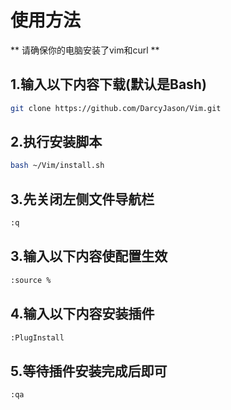 # 使用方法

** 请确保你的电脑安装了vim和curl **

## 1.输入以下内容下载(默认是Bash)

```bash
git clone https://github.com/DarcyJason/Vim.git
```

## 2.执行安装脚本

```bash
bash ~/Vim/install.sh
```

## 3.先关闭左侧文件导航栏
```bash
:q
```

## 3.输入以下内容使配置生效

```bash
:source %
```

## 4.输入以下内容安装插件
```bash
:PlugInstall
```

## 5.等待插件安装完成后即可
```bash
:qa
```
